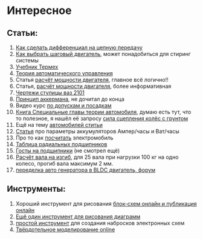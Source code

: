 # Интересное

## Статьи:

1. [Как сделать дифференциал на цепную передачу](https://www.drive2.ru/l/491351956317536299/)
2. [Как выбрать шаговый двигатель](https://darxton.ru/wiki-article/vybor-shagovogo-dvigatelya-i-moshnosti-servoprivoda/), может понадобиться для стиринг системы
3. [Учебник Термех ](http://files.lib.sfu-kras.ru/ebibl/umkd/267/u_practice.pdf)
4. [Теория автоматического управления](http://sds-max.com.ua/downloads/TAU.pdf)
5. Статья [расчёт мощности двигателя](https://electrotransport.ru/ussr/index.php?topic=43434.0), главное всё логично!!
6. Статья, [расчёт мощности двигателя](https://wiki.zr.ru/Мощность_момент), более информативная
7. [Чертежи ступицы ваз 2101](https://www.drive2.ru/c/2651431/)
8. [Принцип аккермана](http://www.rc-auto.ru/articles_models/id/445/), не дочитал до конца
9. Видео курс [по допускам и посадкам](https://www.youtube.com/watch?v=lPrxrmCvDis&feature=youtu.be)
10. [Книга Специальные главы теории автомобиля](https://books.google.ru/books?id=DKuERElgxd4C&pg=PA31&lpg=PA31&dq=сила+сцепления+колёс+с+грунтом&source=bl&ots=qYIHp314ej&sig=ACfU3U3OWoljx35koVpznL57TUV3empZZQ&hl=en&sa=X&ved=2ahUKEwixm93285LgAhVKhaYKHcU-DxEQ6AEwDHoECAMQAQ#v=onepage&q=сила%20сцепления%20колёс%20с%20грунтом&f=false), думаю есть тут, что то полезное, я нашёл её запросу [сила сцепления колёс с грунтом](https://www.google.com/search?q=сила+сцепления+колёс+с+грунтом)
11. Ещё на тему [автомобилей ститьи](https://wiki.zr.ru/Как_движется_автомобиль)
12. [Статья](https://ammo1.livejournal.com/585236.html) про параметры аккумуляторов Ампер/часы  и Ват/часы
13. Про то как [посчитать](https://goldenmotor.ru/electromobil-svoimi-rukami/) электромобиль 
14. [Таблица радиальных подшипников](http://podshipnika.ru/tablica-razmerov-sharikovyh-podshipnikov/#4) 
15. [Госты на подшипники](https://www.pdsar.biz/documents) \(не смотрел ещё\)
16. [Расчёт вала на изгиб](https://prostobuild.ru/onlainraschet/143-raschet-balki-na-progib.html), для 25 вала при нагрузки 100 кг на одно колесо, прогиб вала максимум 2 мм.
17. [переделка авто генератора в BLDC двигатель, форум](http://motorboard.ru/forum/index.php?/topic/2182-%D1%81%D0%B0%D0%BC%D0%BE%D0%B4%D0%B5%D0%BB%D1%8C%D0%BD%D1%8B%D0%B9-bldc-%D0%BC%D0%BE%D1%82%D0%BE%D1%80-%D0%B8%D0%B7-%D0%B0%D0%B2%D1%82%D0%BE%D0%BC%D0%BE%D0%B1%D0%B8%D0%BB%D1%8C%D0%BD%D0%BE%D0%B3%D0%BE-%D0%B3%D0%B5%D0%BD%D0%B5%D1%80%D0%B0%D1%82%D0%BE%D1%80%D0%B0/)

## Инструменты:

1. Хороший инструмент для рисования [блок-схем онлайн и публикация онлайн](https://www.lucidchart.com)
2. [Ещё один инструмент для рисования диаграмм](https://www.draw.io/)
3. [простой инструмент](http://fritzing.org/home/) для создания набросков электронных схем
4. [Твёрдотельное моделирование online](https://www.onshape.com/)

